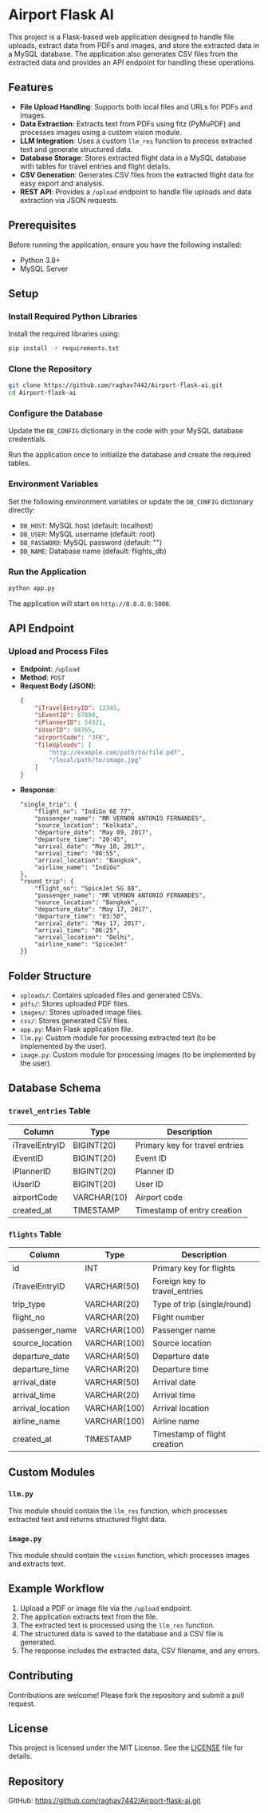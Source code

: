 # Airport Flask AI

This project is a Flask-based web application designed to handle file uploads, extract data from PDFs and images, and store the extracted data in a MySQL database. The application also generates CSV files from the extracted data and provides an API endpoint for handling these operations.

## Features

- **File Upload Handling**: Supports both local files and URLs for PDFs and images.
- **Data Extraction**: Extracts text from PDFs using fitz (PyMuPDF) and processes images using a custom vision module.
- **LLM Integration**: Uses a custom `llm_res` function to process extracted text and generate structured data.
- **Database Storage**: Stores extracted flight data in a MySQL database with tables for travel entries and flight details.
- **CSV Generation**: Generates CSV files from the extracted flight data for easy export and analysis.
- **REST API**: Provides a `/upload` endpoint to handle file uploads and data extraction via JSON requests.

## Prerequisites

Before running the application, ensure you have the following installed:

- Python 3.8+
- MySQL Server

## Setup

### Install Required Python Libraries

Install the required libraries using:
```bash
pip install -r requirements.txt
```

### Clone the Repository

```bash
git clone https://github.com/raghav7442/Airport-flask-ai.git
cd Airport-flask-ai
```

### Configure the Database

Update the `DB_CONFIG` dictionary in the code with your MySQL database credentials.

Run the application once to initialize the database and create the required tables.

### Environment Variables

Set the following environment variables or update the `DB_CONFIG` dictionary directly:

- `DB_HOST`: MySQL host (default: localhost)
- `DB_USER`: MySQL username (default: root)
- `DB_PASSWORD`: MySQL password (default: "")
- `DB_NAME`: Database name (default: flights_db)

### Run the Application

```bash
python app.py
```

The application will start on `http://0.0.0.0:5000`.

## API Endpoint

### Upload and Process Files

- **Endpoint**: `/upload`
- **Method**: `POST`
- **Request Body (JSON)**:
    ```json
    {
        "iTravelEntryID": 12345,
        "iEventID": 67890,
        "iPlannerID": 54321,
        "iUserID": 98765,
        "airportCode": "JFK",
        "fileUploads": [
            "http://example.com/path/to/file.pdf",
            "/local/path/to/image.jpg"
        ]
    }
    ```
- **Response**:
    ```{
    "single_trip": {
        "flight_no": "IndiGo 6E 77",
        "passenger_name": "MR VERNON ANTONIO FERNANDES",
        "source_location": "Kolkata",
        "departure_date": "May 09, 2017",
        "departure_time": "20:45",
        "arrival_date": "May 10, 2017",
        "arrival_time": "00:55",
        "arrival_location": "Bangkok",
        "airline_name": "IndiGo"
    },
    "round_trip": {
        "flight_no": "SpiceJet SG 88",
        "passenger_name": "MR VERNON ANTONIO FERNANDES",
        "source_location": "Bangkok",
        "departure_date": "May 17, 2017",
        "departure_time": "03:50",
        "arrival_date": "May 17, 2017",
        "arrival_time": "06:25",
        "arrival_location": "Delhi",
        "airline_name": "SpiceJet"
    }}

    ```

## Folder Structure

- `uploads/`: Contains uploaded files and generated CSVs.
- `pdfs/`: Stores uploaded PDF files.
- `images/`: Stores uploaded image files.
- `csv/`: Stores generated CSV files.
- `app.py`: Main Flask application file.
- `llm.py`: Custom module for processing extracted text (to be implemented by the user).
- `image.py`: Custom module for processing images (to be implemented by the user).

## Database Schema

### `travel_entries` Table

| Column         | Type         | Description                      |
|----------------|--------------|----------------------------------|
| iTravelEntryID | BIGINT(20)   | Primary key for travel entries   |
| iEventID       | BIGINT(20)   | Event ID                         |
| iPlannerID     | BIGINT(20)   | Planner ID                       |
| iUserID        | BIGINT(20)   | User ID                          |
| airportCode    | VARCHAR(10)  | Airport code                     |
| created_at     | TIMESTAMP    | Timestamp of entry creation      |

### `flights` Table

| Column           | Type         | Description                      |
|------------------|--------------|----------------------------------|
| id               | INT          | Primary key for flights          |
| iTravelEntryID   | VARCHAR(50)  | Foreign key to travel_entries    |
| trip_type        | VARCHAR(20)  | Type of trip (single/round)      |
| flight_no        | VARCHAR(20)  | Flight number                    |
| passenger_name   | VARCHAR(100) | Passenger name                   |
| source_location  | VARCHAR(100) | Source location                  |
| departure_date   | VARCHAR(50)  | Departure date                   |
| departure_time   | VARCHAR(20)  | Departure time                   |
| arrival_date     | VARCHAR(50)  | Arrival date                     |
| arrival_time     | VARCHAR(20)  | Arrival time                     |
| arrival_location | VARCHAR(100) | Arrival location                 |
| airline_name     | VARCHAR(100) | Airline name                     |
| created_at       | TIMESTAMP    | Timestamp of flight creation     |

## Custom Modules

### `llm.py`

This module should contain the `llm_res` function, which processes extracted text and returns structured flight data.

### `image.py`

This module should contain the `vision` function, which processes images and extracts text.

## Example Workflow

1. Upload a PDF or image file via the `/upload` endpoint.
2. The application extracts text from the file.
3. The extracted text is processed using the `llm_res` function.
4. The structured data is saved to the database and a CSV file is generated.
5. The response includes the extracted data, CSV filename, and any errors.

## Contributing

Contributions are welcome! Please fork the repository and submit a pull request.

## License

This project is licensed under the MIT License. See the [LICENSE](LICENSE) file for details.

## Repository

GitHub: https://github.com/raghav7442/Airport-flask-ai.git
